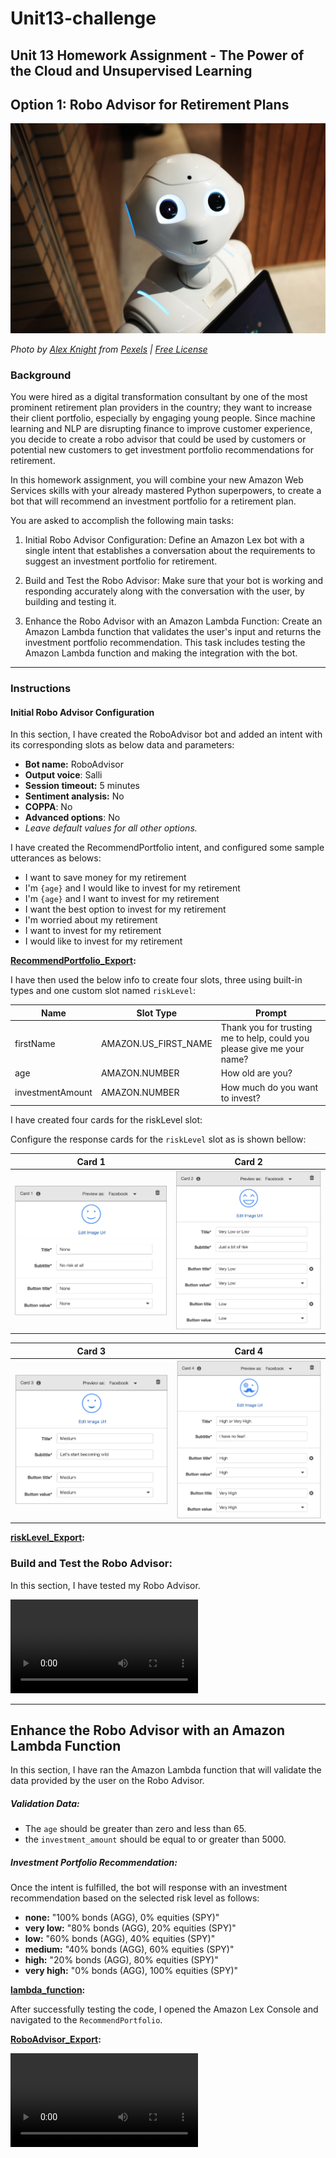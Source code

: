 # Unit13-challenge

## Unit 13 Homework Assignment - The Power of the Cloud and Unsupervised Learning


## Option 1: Robo Advisor for Retirement Plans

![Robot](RoboAdvisor/Images/robot.jpg)

*Photo by [Alex Knight](https://www.pexels.com/@alex-knight-1272316?utm_content=attributionCopyText&utm_medium=referral&utm_source=pexels) from [Pexels](https://www.pexels.com/photo/high-angle-photo-of-robot-2599244/?utm_content=attributionCopyText&utm_medium=referral&utm_source=pexels) | [Free License](https://www.pexels.com/photo-license/)*

### Background

You were hired as a digital transformation consultant by one of the most prominent retirement plan providers in the country; they want to increase their client portfolio, especially by engaging young people. Since machine learning and NLP are disrupting finance to improve customer experience, you decide to create a robo advisor that could be used by customers or potential new customers to get investment portfolio recommendations for retirement.

In this homework assignment, you will combine your new Amazon Web Services skills with your already mastered Python superpowers, to create a bot that will recommend an investment portfolio for a retirement plan.

You are asked to accomplish the following main tasks:

1. Initial Robo Advisor Configuration: Define an Amazon Lex bot with a single intent that establishes a conversation about the requirements to suggest an investment portfolio for retirement.

2. Build and Test the Robo Advisor: Make sure that your bot is working and responding accurately along with the conversation with the user, by building and testing it.

3. Enhance the Robo Advisor with an Amazon Lambda Function: Create an Amazon Lambda function that validates the user's input and returns the investment portfolio recommendation. This task includes testing the Amazon Lambda function and making the integration with the bot.

---


### Instructions

#### Initial Robo Advisor Configuration

In this section, I have created the RoboAdvisor bot and added an intent with its corresponding slots as below data and parameters:

* **Bot name:** RoboAdvisor
* **Output voice**: Salli
* **Session timeout:** 5 minutes
* **Sentiment analysis:** No
* **COPPA**: No
* **Advanced options**: No
* *Leave default values for all other options.*

I have created the RecommendPortfolio intent, and configured some sample utterances as belows:

* I want to save money for my retirement
* I'm ​`{age}​` and I would like to invest for my retirement
* I'm `​{age}​` and I want to invest for my retirement
* I want the best option to invest for my retirement
* I'm worried about my retirement
* I want to invest for my retirement
* I would like to invest for my retirement

**[RecommendPortfolio_Export](#RecommendPortfolio_Export):**

I have then used the below info to create four slots, three using built-in types and one custom slot named `riskLevel`:


| Name             | Slot Type            | Prompt                                                                    |
| ---------------- | -------------------- | ------------------------------------------------------------------------- |
| firstName        | AMAZON.US_FIRST_NAME | Thank you for trusting me to help, could you please give me your name? |
| age              | AMAZON.NUMBER        | How old are you?                                                          |
| investmentAmount | AMAZON.NUMBER        | How much do you want to invest?                                           |



I have created four cards for the riskLevel slot:

Configure the response cards for the `riskLevel` slot as is shown bellow:

| Card 1                              | Card 2                              |
| ----------------------------------- | ----------------------------------- |
| ![Card 1](RoboAdvisor/Images/card1.png)  | ![Card 2](RoboAdvisor/Images/card2.png)  |

| Card 3                              | Card 4                              |
| ----------------------------------- | ----------------------------------- |
| ![Card 3](RoboAdvisor/Images/card3.png)  | ![Card 4](RoboAdvisor/Images/card4.png)  |

**[riskLevel_Export](#RoboAdvisor/Starter_Files/riskLevel_Export):**

### Build and Test the Robo Advisor:

In this section, I have tested my Robo Advisor. 
 
![Robo_Advisor_Conf](RoboAdvisor/Videos/Robo_Advisor_Conf.mp4)

---
## Enhance the Robo Advisor with an Amazon Lambda Function

In this section, I have ran the Amazon Lambda function that will validate the data provided by the user on the Robo Advisor.


##### Validation Data:

* The `age` should be greater than zero and less than 65.
* the `investment_amount` should be equal to or greater than 5000.

##### Investment Portfolio Recommendation:

Once the intent is fulfilled, the bot will response with an investment recommendation based on the selected risk level as follows:

* **none:** "100% bonds (AGG), 0% equities (SPY)"
* **very low:** "80% bonds (AGG), 20% equities (SPY)"
* **low:** "60% bonds (AGG), 40% equities (SPY)"
* **medium:** "40% bonds (AGG), 60% equities (SPY)"
* **high:** "20% bonds (AGG), 80% equities (SPY)"
* **very high:** "0% bonds (AGG), 100% equities (SPY)"

**[lambda_function](#lambda_function):**

After successfully testing the code, I opened the Amazon Lex Console and navigated to the `RecommendPortfolio`.

**[RoboAdvisor_Export](#RoboAdvisor_Export):**

![Robo_Advisor_Final](RoboAdvisor/Videos/Robo_Advisor_Final.mp4)
